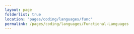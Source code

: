 ```yaml
---
layout: page
folderlist: true
location: "pages/coding/languages/func"
permalink: /pages/coding/languages/Functional-Languages
---
```

